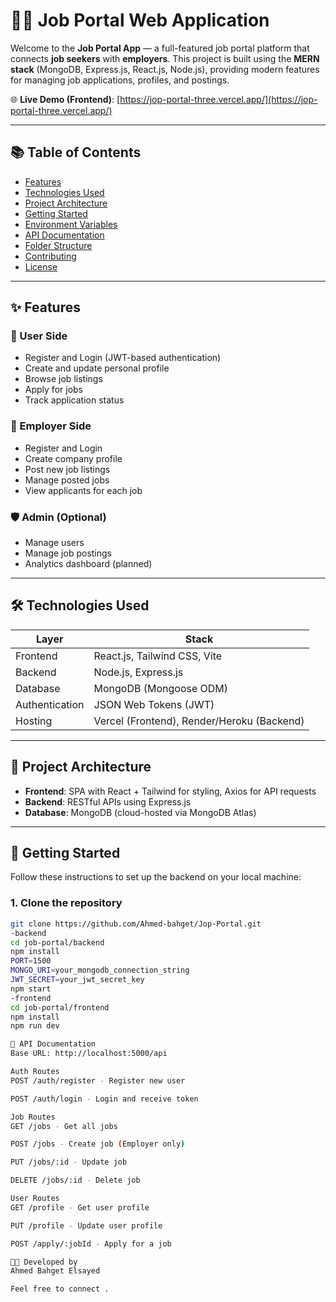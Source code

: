 # 🧑‍💼 Job Portal Web Application

Welcome to the **Job Portal App** — a full-featured job portal platform that connects **job seekers** with **employers**. This project is built using the **MERN stack** (MongoDB, Express.js, React.js, Node.js), providing modern features for managing job applications, profiles, and postings.

🌐 **Live Demo (Frontend)**: [https://jop-portal-three.vercel.app/](https://jop-portal-three.vercel.app/)

---

## 📚 Table of Contents

- [Features](#-features)
- [Technologies Used](#-technologies-used)
- [Project Architecture](#-project-architecture)
- [Getting Started](#-getting-started)
- [Environment Variables](#-environment-variables)
- [API Documentation](#-api-documentation)
- [Folder Structure](#-folder-structure)
- [Contributing](#-contributing)
- [License](#-license)

---

## ✨ Features

### 👤 User Side
- Register and Login (JWT-based authentication)
- Create and update personal profile
- Browse job listings
- Apply for jobs
- Track application status

### 🏢 Employer Side
- Register and Login
- Create company profile
- Post new job listings
- Manage posted jobs
- View applicants for each job

### 🛡️ Admin (Optional)
- Manage users
- Manage job postings
- Analytics dashboard (planned)

---

## 🛠 Technologies Used

| Layer        | Stack                            |
|--------------|----------------------------------|
| Frontend     | React.js, Tailwind CSS, Vite     |
| Backend      | Node.js, Express.js              |
| Database     | MongoDB (Mongoose ODM)           |
| Authentication | JSON Web Tokens (JWT)         |
| Hosting      | Vercel (Frontend), Render/Heroku (Backend) |

---

## 🧱 Project Architecture

- **Frontend**: SPA with React + Tailwind for styling, Axios for API requests
- **Backend**: RESTful APIs using Express.js
- **Database**: MongoDB (cloud-hosted via MongoDB Atlas)

---

## 🚀 Getting Started

Follow these instructions to set up the backend on your local machine:

### 1. Clone the repository

```bash
git clone https://github.com/Ahmed-bahget/Jop-Portal.git
-backend
cd job-portal/backend
npm install
PORT=1500
MONGO_URI=your_mongodb_connection_string
JWT_SECRET=your_jwt_secret_key
npm start
-frontend
cd job-portal/frontend
npm install
npm run dev

🔐 API Documentation
Base URL: http://localhost:5000/api

Auth Routes
POST /auth/register - Register new user

POST /auth/login - Login and receive token

Job Routes
GET /jobs - Get all jobs

POST /jobs - Create job (Employer only)

PUT /jobs/:id - Update job

DELETE /jobs/:id - Delete job

User Routes
GET /profile - Get user profile

PUT /profile - Update user profile

POST /apply/:jobId - Apply for a job

👨‍💻 Developed by
Ahmed Bahget Elsayed

Feel free to connect .
